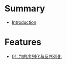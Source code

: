 # Summary

- [Introduction](./chapter_1.md)

# Features

- [01: 包的序列化与反序列化](./features/01-packet-serialization-deserialization.md)
